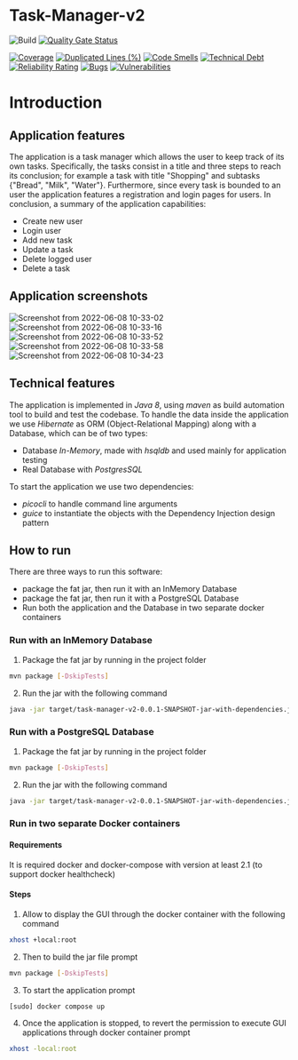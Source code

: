 # Task-Manager-v2
![Build](https://img.shields.io/github/workflow/status/Michedev/ATTSW-Project-2/Maven%20test%20and%20package)
[![Quality Gate Status](https://sonarcloud.io/api/project_badges/measure?project=Michedev_ATTSW-Project-2&metric=alert_status)](https://sonarcloud.io/summary/new_code?id=Michedev_ATTSW-Project-2)

[![Coverage](https://sonarcloud.io/api/project_badges/measure?project=Michedev_ATTSW-Project-2&metric=coverage)](https://sonarcloud.io/summary/new_code?id=Michedev_ATTSW-Project-2)
[![Duplicated Lines (%)](https://sonarcloud.io/api/project_badges/measure?project=Michedev_ATTSW-Project-2&metric=duplicated_lines_density)](https://sonarcloud.io/summary/new_code?id=Michedev_ATTSW-Project-2)
[![Code Smells](https://sonarcloud.io/api/project_badges/measure?project=Michedev_ATTSW-Project-2&metric=code_smells)](https://sonarcloud.io/summary/new_code?id=Michedev_ATTSW-Project-2)
[![Technical Debt](https://sonarcloud.io/api/project_badges/measure?project=Michedev_ATTSW-Project-2&metric=sqale_index)](https://sonarcloud.io/summary/new_code?id=Michedev_ATTSW-Project-2)
[![Reliability Rating](https://sonarcloud.io/api/project_badges/measure?project=Michedev_ATTSW-Project-2&metric=reliability_rating)](https://sonarcloud.io/summary/new_code?id=Michedev_ATTSW-Project-2)
[![Bugs](https://sonarcloud.io/api/project_badges/measure?project=Michedev_ATTSW-Project-2&metric=bugs)](https://sonarcloud.io/summary/new_code?id=Michedev_ATTSW-Project-2)
[![Vulnerabilities](https://sonarcloud.io/api/project_badges/measure?project=Michedev_ATTSW-Project-2&metric=vulnerabilities)](https://sonarcloud.io/summary/new_code?id=Michedev_ATTSW-Project-2)
# Introduction

## Application features

The application is a task manager which allows the user to keep track of its own tasks. Specifically, the tasks consist in a title and three steps to reach its conclusion; for example a task with title "Shopping" and subtasks {"Bread", "Milk", "Water"}.
Furthermore, since every task is bounded to an user the application features a registration and login pages for users. In conclusion, a summary of the application capabilities:

- Create new user
- Login user
- Add new task
- Update a task
- Delete logged user
- Delete a task

## Application screenshots


![Screenshot from 2022-06-08 10-33-02](https://user-images.githubusercontent.com/12683228/172571530-a9dd460a-2384-4984-aa1e-207d22a5a0af.png)
![Screenshot from 2022-06-08 10-33-16](https://user-images.githubusercontent.com/12683228/172571535-f67854af-882f-4696-bf49-031b5b9a04c8.png)
![Screenshot from 2022-06-08 10-33-52](https://user-images.githubusercontent.com/12683228/172571537-45d0f687-c0a7-4d02-8625-a1377c53d4a6.png)
![Screenshot from 2022-06-08 10-33-58](https://user-images.githubusercontent.com/12683228/172571538-db2523bb-7afb-47d4-90d5-c0978af2e6e7.png)
![Screenshot from 2022-06-08 10-34-23](https://user-images.githubusercontent.com/12683228/172571543-393630c5-c693-426e-bfb0-1d6ebed05850.png)

## Technical features

The application is implemented in _Java 8_, using _maven_ as build automation tool to build and test the codebase.
To handle the data inside the application we use _Hibernate_ as ORM (Object-Relational Mapping) along with a Database, which can be of two types:
- Database _In-Memory_, made with _hsqldb_ and used mainly for application testing
- Real Database with _PostgresSQL_


To start the application we use two dependencies:
- _picocli_ to handle command line arguments
- _guice_ to instantiate the objects with the Dependency Injection design pattern



## How to run

There are three ways to run this software:

- package the fat jar, then run it with an InMemory Database
- package the fat jar, then run it with a PostgreSQL Database
- Run both the application and the Database in two separate docker containers

### Run with an InMemory Database

1) Package the fat jar by running in the project folder

```bash
mvn package [-DskipTests]
```

2) Run the jar with the following command

```bash
java -jar target/task-manager-v2-0.0.1-SNAPSHOT-jar-with-dependencies.jar --dbtype=INMEMORY
```

### Run with a PostgreSQL Database


1) Package the fat jar by running in the project folder

```bash
mvn package [-DskipTests]
```

2) Run the jar with the following command

```bash
java -jar target/task-manager-v2-0.0.1-SNAPSHOT-jar-with-dependencies.jar --dbtype=POSTGRESSQL --address=ADDRESS --port=PORT
```

### Run in two separate Docker containers


#### Requirements

It is required docker and docker-compose with version at least 2.1 (to support docker healthcheck)

#### Steps

1) Allow to display the GUI through the docker container with the following command
```bash
xhost +local:root
```
2) Then to build the jar file prompt

```bash
mvn package [-DskipTests]
```

3) To start the application prompt

```bash
[sudo] docker compose up
```

4) Once the application is stopped, to revert the permission to execute GUI applications through docker container prompt

```bash
xhost -local:root
```
